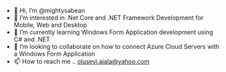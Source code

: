 - 👋 Hi, I’m @mightysabean
- 👀 I’m interested in .Net Core and .NET Framework Development for Mobile, Web and Desktop
- 🌱 I’m currently learning Windows Form Application development using C# and .NET 
- 💞️ I’m looking to collaborate on how to connect Azure Cloud Servers with a Windows Form Application
- 📫 How to reach me .. oluseyi.ajala@yahoo.com

<!---
mightysabean/mightysabean is a ✨ special ✨ repository because its `README.md` (this file) appears on your GitHub profile.
You can click the Preview link to take a look at your changes.
--->
